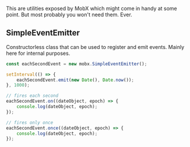 This are utilities exposed by MobX which might come in handy at some point. But most probably you won't need them. Ever.

## SimpleEventEmitter

Constructorless class that can be used to register and emit events.
Mainly here for internal purposes.

```javascript
const eachSecondEvent = new mobx.SimpleEventEmitter();

setInterval(() => {
	eachSecondEvent.emit(new Date(), Date.now());
}, 1000);

// fires each second
eachSecondEvent.on((dateObject, epoch) => {
	console.log(dateObject, epoch);
});

// fires only once
eachSecondEvent.once((dateObject, epoch) => {
	console.log(dateObject, epoch);
});
```
